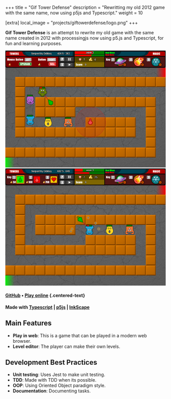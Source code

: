 +++
title = "Gif Tower Defense"
description = "Rewritting my old 2012 game with the same name, now using p5js and Typescript."
weight = 10

[extra]
local_image = "projects/giftowerdefense/logo.png"
+++

**Gif Tower Defense** is an attempt to rewrite my old game with the same name created in 2012 with processingjs now using p5.js and Typescript, for fun and learning purposes.

![Gif Tower Defense screenshot 1](./screenshot1.jpg)
![Gif Tower Defense screenshot 2](./screenshot2.jpg)

#### [GitHub](https://github.com/darellanodev/gif-tower-defense) • [Play online](../../playablegames/giftowerdefense/index.html) {.centered-text}

#### Made with [Typescript](https://www.typescriptlang.org/) | [p5js](https://p5js.org/) | [InkScape](https://www.inkscape.org/)

## Main Features

- **Play in web**: This is a game that can be played in a modern web browser.
- **Level editor**: The player can make their own levels.

## Development Best Practices

- **Unit testing**: Uses Jest to make unit testing.
- **TDD**: Made with TDD when its possible.
- **OOP**: Using Oriented Object paradigm style.
- **Documentation**: Documenting tasks.
